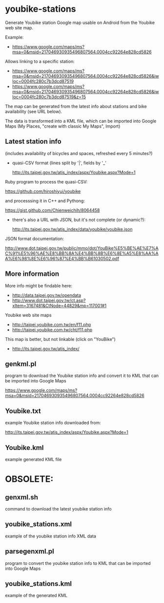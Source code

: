 youbike-stations
================

Generate Youbike station Google map usable on Android from the Youbike web site map.

Example:

* https://www.google.com/maps/ms?msa=0&msid=217046930935496807564.0004cc92264e828cd5826

Allows linking to a specific station:

* https://www.google.com/maps/ms?msa=0&msid=217046930935496807564.0004cc92264e828cd5826&iwloc=0004fc280c7b3dcd87519
* https://www.google.com/maps/ms?msa=0&msid=217046930935496807564.0004cc92264e828cd5826&iwloc=0004fc280c7b3dcd87519&z=15

The map can be generated from the latest info about stations and bike availability (see URL below).

The data is transformed into a KML file, which can be imported into Google Maps
(My Places, "create with classic My Maps", Import)

Latest station info
-------------------

(includes availability of bicycles and spaces, refreshed every 5 minutes?)

* quasi-CSV format (lines split by '|', fields by '_'

  http://its.taipei.gov.tw/atis_index/aspx/Youbike.aspx?Mode=1

Ruby program to process the quasi-CSV:

  https://github.com/hiroshiyui/youbike

and processsing it in C++ and Pythong:

  https://gist.github.com/Chienweichih/8064458

* there's also a URL with JSON, but it's not complete (or dynamic?):

  http://its.taipei.gov.tw/atis_index/data/youbike/youbike.json

JSON format documentation:

  http://www.dot.taipei.gov.tw/public/mmo/dot/YouBike%E5%BE%AE%E7%AC%91%E5%96%AE%E8%BB%8A%E4%BB%8B%E6%8E%A5%E8%AA%AA%E6%98%8E%E6%96%87%E4%BB%B61030502.pdf

More information
----------------

More info might be findable here:

*  http://data.taipei.gov.tw/opendata
*  http://www.dot.taipei.gov.tw/ct.asp?xItem=3167481&CtNode=44829&mp=117001#1

Youbike web site maps

* http://taipei.youbike.com.tw/en/f11.php
* http://taipei.youbike.com.tw/cht/f11.php

This map is better, but not linkable (click on "YouBike")

* http://its.taipei.gov.tw/atis_index/

genkml.pl
---------

program to download the Youbike station info and convert it to KML that can be imported into Google Maps

https://www.google.com/maps/ms?msa=0&msid=217046930935496807564.0004cc92264e828cd5826


Youbike.txt
-----------

example Youbike station info downloaded from:

http://its.taipei.gov.tw/atis_index/aspx/Youbike.aspx?Mode=1

Youbike.kml
-----------

example generated KML file



OBSOLETE:
========

genxml.sh
---------

command to download the latest youbike station info

youbike_stations.xml
--------------------

example of the youbike station info XML data

parsegenxml.pl
--------------

program to convert the youbike station info to KML that can be imported into Google Maps

youbike_stations.kml
--------------------

example of the generated KML
